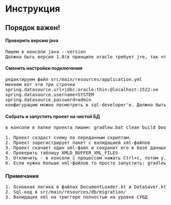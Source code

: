 # Инструкция

## Порядок важен!

#### Проверить версию java 
<pre>
Пишем в консоли java --version
Должна быть версия 1.8(в принципе oracle требует jre, так что все должно быть нормально)
</pre>

#### Сменить настройки подключения
<pre>
редактируем файл src/main/resources/application.yml
меняем вот эти три строчки 
spring.datasource.url=jdbc:oracle:thin:@localhost:1522:xe
spring.datasource.username=SYSTEM
spring.datasource.password=admin
конфигурацию можно посмотреть в sql-developer'е. Должно быть интуитивно понятно
</pre>

#### Собрать и запустить проект на чистой БД
<pre>
в консоли в папке проекта пишем: gradlew.bat clean build bootRun

1. Проект создаст схему по переданным скриптам.
2. Проект зарегистрирует пакет с валидацией xml-файлов
3. Проект скачает один xml-файл и сохранит его в базе данных если данные из xml пройдут валидацию(написан триггер).
4. Проверить таблицу XMLD_BUFFER_XML_FILES
5. Отключить - в консоли с процессом нажать Ctrl+c, потом y.
6. Если нужно больше xml-файлов то просто запустить: gradlew.bat bootRun
</pre>


### Примечания
<pre>
1. Основная логика в файлах DocumentLoader.kt и DataSaver.kt
2. Sql-код в src/main/resources/db/migration/
3. Валидация xml на триггере полностью на уровне СУБД
</pre>